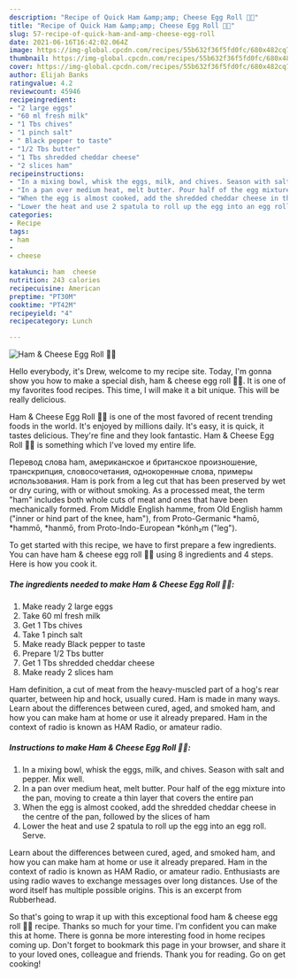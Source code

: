 ```yaml
---
description: "Recipe of Quick Ham &amp;amp; Cheese Egg Roll 🥚🧀"
title: "Recipe of Quick Ham &amp;amp; Cheese Egg Roll 🥚🧀"
slug: 57-recipe-of-quick-ham-and-amp-cheese-egg-roll
date: 2021-06-16T16:42:02.064Z
image: https://img-global.cpcdn.com/recipes/55b632f36f5fd0fc/680x482cq70/ham-cheese-egg-roll-recipe-main-photo.jpg
thumbnail: https://img-global.cpcdn.com/recipes/55b632f36f5fd0fc/680x482cq70/ham-cheese-egg-roll-recipe-main-photo.jpg
cover: https://img-global.cpcdn.com/recipes/55b632f36f5fd0fc/680x482cq70/ham-cheese-egg-roll-recipe-main-photo.jpg
author: Elijah Banks
ratingvalue: 4.2
reviewcount: 45946
recipeingredient:
- "2 large eggs"
- "60 ml fresh milk"
- "1 Tbs chives"
- "1 pinch salt"
- " Black pepper to taste"
- "1/2 Tbs butter"
- "1 Tbs shredded cheddar cheese"
- "2 slices ham"
recipeinstructions:
- "In a mixing bowl, whisk the eggs, milk, and chives. Season with salt and pepper. Mix well."
- "In a pan over medium heat, melt butter. Pour half of the egg mixture into the pan, moving to create a thin layer that covers the entire pan"
- "When the egg is almost cooked, add the shredded cheddar cheese in the centre of the pan, followed by the slices of ham"
- "Lower the heat and use 2 spatula to roll up the egg into an egg roll. Serve."
categories:
- Recipe
tags:
- ham
- 
- cheese

katakunci: ham  cheese 
nutrition: 243 calories
recipecuisine: American
preptime: "PT30M"
cooktime: "PT42M"
recipeyield: "4"
recipecategory: Lunch

---
```



![Ham &amp; Cheese Egg Roll 🥚🧀](https://img-global.cpcdn.com/recipes/55b632f36f5fd0fc/680x482cq70/ham-cheese-egg-roll-recipe-main-photo.jpg)

Hello everybody, it's Drew, welcome to my recipe site. Today, I'm gonna show you how to make a special dish, ham &amp; cheese egg roll 🥚🧀. It is one of my favorites food recipes. This time, I will make it a bit unique. This will be really delicious.

Ham &amp; Cheese Egg Roll 🥚🧀 is one of the most favored of recent trending foods in the world. It's enjoyed by millions daily. It's easy, it is quick, it tastes delicious. They're fine and they look fantastic. Ham &amp; Cheese Egg Roll 🥚🧀 is something which I've loved my entire life.

Перевод слова ham, американское и британское произношение, транскрипция, словосочетания, однокоренные слова, примеры использования. Ham is pork from a leg cut that has been preserved by wet or dry curing, with or without smoking. As a processed meat, the term &#34;ham&#34; includes both whole cuts of meat and ones that have been mechanically formed. From Middle English hamme, from Old English hamm (&#34;inner or hind part of the knee, ham&#34;), from Proto-Germanic *hamō, *hammō, *hanmō, from Proto-Indo-European *kónh₂m (&#34;leg&#34;).


To get started with this recipe, we have to first prepare a few ingredients. You can have ham &amp; cheese egg roll 🥚🧀 using 8 ingredients and 4 steps. Here is how you cook it.

<!--inarticleads1-->

##### The ingredients needed to make Ham &amp; Cheese Egg Roll 🥚🧀:

1. Make ready 2 large eggs
1. Take 60 ml fresh milk
1. Get 1 Tbs chives
1. Take 1 pinch salt
1. Make ready  Black pepper to taste
1. Prepare 1/2 Tbs butter
1. Get 1 Tbs shredded cheddar cheese
1. Make ready 2 slices ham


Ham definition, a cut of meat from the heavy-muscled part of a hog&#39;s rear quarter, between hip and hock, usually cured. Ham is made in many ways. Learn about the differences between cured, aged, and smoked ham, and how you can make ham at home or use it already prepared. Ham in the context of radio is known as HAM Radio, or amateur radio. 

<!--inarticleads2-->

##### Instructions to make Ham &amp; Cheese Egg Roll 🥚🧀:

1. In a mixing bowl, whisk the eggs, milk, and chives. Season with salt and pepper. Mix well.
1. In a pan over medium heat, melt butter. Pour half of the egg mixture into the pan, moving to create a thin layer that covers the entire pan
1. When the egg is almost cooked, add the shredded cheddar cheese in the centre of the pan, followed by the slices of ham
1. Lower the heat and use 2 spatula to roll up the egg into an egg roll. Serve.


Learn about the differences between cured, aged, and smoked ham, and how you can make ham at home or use it already prepared. Ham in the context of radio is known as HAM Radio, or amateur radio. Enthusiasts are using radio waves to exchange messages over long distances. Use of the word itself has multiple possible origins. This is an excerpt from Rubberhead. 

So that's going to wrap it up with this exceptional food ham &amp; cheese egg roll 🥚🧀 recipe. Thanks so much for your time. I'm confident you can make this at home. There is gonna be more interesting food in home recipes coming up. Don't forget to bookmark this page in your browser, and share it to your loved ones, colleague and friends. Thank you for reading. Go on get cooking!
